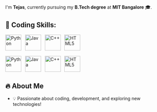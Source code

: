 I'm **Tejas**, currently pursuing my **B.Tech degree** at **MIT Bangalore** 🎓.  

## 🚀 Coding Skills:  
<p align="left"> <img src="https://cdn.jsdelivr.net/gh/devicons/devicon/icons/python/python-original.svg" alt="Python" width="50" height="50"/> &nbsp; <img src="https://cdn.jsdelivr.net/gh/devicons/devicon/icons/java/java-original.svg" alt="Java" width="50" height="50"/> &nbsp; <img src="https://cdn.jsdelivr.net/gh/devicons/devicon/icons/cplusplus/cplusplus-original.svg" alt="C++" width="50" height="50"/> &nbsp; <img src="https://cdn.jsdelivr.net/gh/devicons/devicon/icons/html5/html5-original.svg" alt="HTML5" width="50" height="50"/> </p>
<p align="left"> 
  <img src="https://cdn.jsdelivr.net/gh/devicons/devicon/icons/python/python-original.svg" alt="Python" width="50" height="50"/> &nbsp; 
  <img src="https://cdn.jsdelivr.net/gh/devicons/devicon/icons/java/java-original.svg" alt="Java" width="50" height="50"/> &nbsp; 
  <img src="https://cdn.jsdelivr.net/gh/devicons/devicon/icons/cplusplus/cplusplus-original.svg" alt="C++" width="50" height="50"/> &nbsp; 
  <img src="https://cdn.jsdelivr.net/gh/devicons/devicon/icons/html5/html5-original.svg" alt="HTML5" width="50" height="50"/> &nbsp;
</p>

## 🔥 About Me  
- 💡 Passionate about coding, development, and exploring new technologies!  
